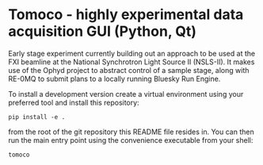 # Tomoco - highly experimental data acquisition GUI (Python, Qt)

Early stage experiment currently building out an approach to be used at the FXI
beamline at the National Synchrotron Light Source II (NSLS-II). It makes use of
the Ophyd project to abstract control of a sample stage, along with RE-0MQ to
submit plans to a locally running Bluesky Run Engine.

To install a development version create a virtual environment using your preferred tool and install this repository:
```
pip install -e .
```
from the root of the git repository this README file resides in. You can then run the main entry point using the convenience executable from your shell:
```
tomoco
```
